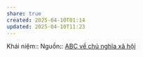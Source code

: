 ```yaml
---
share: true
created: 2025-04-10T01:14
updated: 2025-04-10T11:23
---
```

Khái niệm:: 
Nguồn:: [ABC về chủ nghĩa xã hội](../../%CE%9E%20Ngu%E1%BB%93n/ABC%20v%E1%BB%81%20ch%E1%BB%A7%20ngh%C4%A9a%20x%C3%A3%20h%E1%BB%99i.md)